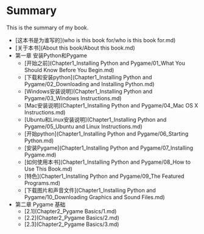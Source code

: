 # Summary

This is the summary of my book.
* [这本书是为谁写的](who is this book for/who is this book for.md)
* [关于本书](About this book/About this book.md)
* 第一章 安装Python和Pygame
  * [开始之前](Chapter1_Installing Python and Pygame/01_What You Should Know Before You Begin.md)
  * [下载和安装python](Chapter1_Installing Python and Pygame/02_Downloading and Installing Python.md)
  * [Windows安装说明](Chapter1_Installing Python and Pygame/03_Windows Instructions.md)
  * [Mac安装说明](Chapter1_Installing Python and Pygame/04_Mac OS X Instructions.md)
  * [Ubuntu和Linux安装说明](Chapter1_Installing Python and Pygame/05_Ubuntu and Linux Instructions.md)
  * [开始python](Chapter1_Installing Python and Pygame/06_Starting Python.md)
  * [安装Pygame](Chapter1_Installing Python and Pygame/07_Installing Pygame.md)
  * [如何使用本书](Chapter1_Installing Python and Pygame/08_How to Use This Book.md)
  * [特色](Chapter1_Installing Python and Pygame/09_The Featured Programs.md)
  * [下载图片和声音文件](Chapter1_Installing Python and Pygame/10_Downloading Graphics and Sound Files.md)
* 第二章 Pygame 基础
  * [2.1](Chapter2_Pygame Basics/1.md)
  * [2.2](Chapter2_Pygame Basics/2.md)
  * [2.3](Chapter2_Pygame Basics/3.md)


